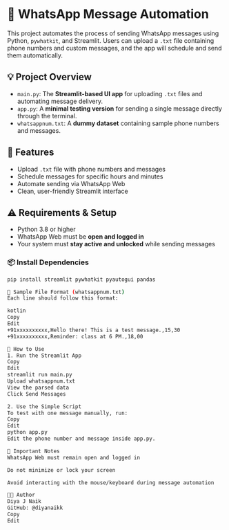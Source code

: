 # 📲 WhatsApp Message Automation

This project automates the process of sending WhatsApp messages using Python, `pywhatkit`, and Streamlit. Users can upload a `.txt` file containing phone numbers and custom messages, and the app will schedule and send them automatically.

## 💡 Project Overview

- `main.py`: The **Streamlit-based UI app** for uploading `.txt` files and automating message delivery.
- `app.py`: A **minimal testing version** for sending a single message directly through the terminal.
- `whatsappnum.txt`: A **dummy dataset** containing sample phone numbers and messages.

## 🧪 Features

- Upload `.txt` file with phone numbers and messages
- Schedule messages for specific hours and minutes
- Automate sending via WhatsApp Web
- Clean, user-friendly Streamlit interface

## ⚠️ Requirements & Setup

- Python 3.8 or higher
- WhatsApp Web must be **open and logged in**
- Your system must **stay active and unlocked** while sending messages

### 📦 Install Dependencies

```bash
pip install streamlit pywhatkit pyautogui pandas

📝 Sample File Format (whatsappnum.txt)
Each line should follow this format:

kotlin
Copy
Edit
+91xxxxxxxxxx,Hello there! This is a test message.,15,30
+91xxxxxxxxxx,Reminder: class at 6 PM.,18,00

🚀 How to Use
1. Run the Streamlit App
Copy
Edit
streamlit run main.py
Upload whatsappnum.txt
View the parsed data
Click Send Messages

2. Use the Simple Script
To test with one message manually, run:
Copy
Edit
python app.py
Edit the phone number and message inside app.py.

📌 Important Notes
WhatsApp Web must remain open and logged in

Do not minimize or lock your screen

Avoid interacting with the mouse/keyboard during message automation

🧑‍💻 Author
Diya J Naik
GitHub: @diyanaikk
Copy
Edit